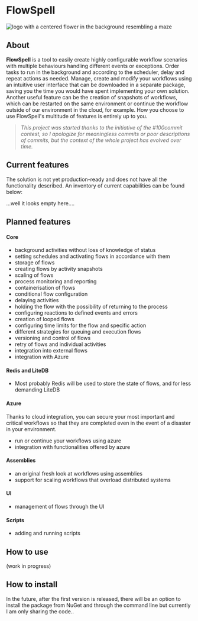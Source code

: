 # FlowSpell
![logo with a centered flower in the background resembling a maze](https://github.com/PiotrWalczak2001/FlowSpell/blob/main/assets/flowspell.png)

## About
**FlowSpell** is a tool to easily create highly configurable workflow scenarios with multiple behaviours handling different events or exceptions. Order tasks to run in the background and according to the scheduler, delay and repeat actions as needed. Manage, create and modify your workflows using an intuitive user interface that can be downloaded in a separate package, saving you the time you would have spent implementing your own solution. Another useful feature can be the creation of snapshots of workflows, which can be restarted on the same environment or continue the workflow outside of our environment in the cloud, for example. How you choose to use FlowSpell's multitude of features is entirely up to you.

> *This project was started thanks to the initiative of the #100commit contest, so I apologize for meaningless commits or poor descriptions of commits, but the context of the whole project has evolved over time.*

## Current features
The solution is not yet production-ready and does not have all the functionality described.
An inventory of current capabilities can be found below:

...well it looks empty here....

## Planned features
#### Core
- background activities without loss of knowledge of status
- setting schedules and activating flows in accordance with them
- storage of flows
- creating flows by activity snapshots
- scaling of flows
- process monitoring and reporting
- containerisation of flows
- conditional flow configuration
- delaying activities
- holding the flow with the possibility of returning to the process
- configuring reactions to defined events and errors
- creation of looped flows
- configuring time limits for the flow and specific action
- different strategies for queuing and execution flows
- versioning and control of flows
- retry of flows and individual activities
- integration into external flows
- integration with Azure

#### Redis and LiteDB
- Most probably Redis will be used to store the state of flows, and for less demanding LiteDB

#### Azure
Thanks to cloud integration, you can secure your most important and critical workflows so that they are completed even in the event of a disaster in your environment.

- run or continue your workflows using azure
- integration with functionalities offered by azure

#### Assemblies
- an original fresh look at workflows using assemblies
- support for scaling workflows that overload distributed systems

#### UI
- management of flows through the UI

#### Scripts
- adding and running scripts

## How to use
(work in progress)

## How to install
In the future, after the first version is released, there will be an option to install the package from NuGet and through the command line but currently I am only sharing the code..